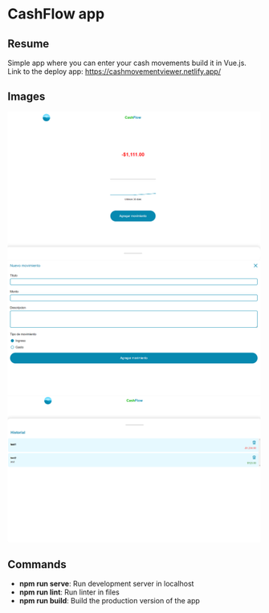 # CashFlow app
## Resume
Simple app where you can enter your cash movements build it in Vue.js.
Link to the deploy app: https://cashmovementviewer.netlify.app/
## Images

![Main screen image](./img/main-screen.PNG)
![Form screen image](./img/form-screen.PNG)
![Movements screen image](./img/detail-screen.PNG)

## Commands

 - **npm run serve**: Run development server in localhost
 - **npm run lint**: Run linter in files
 - **npm run build**: Build the production version of the app
